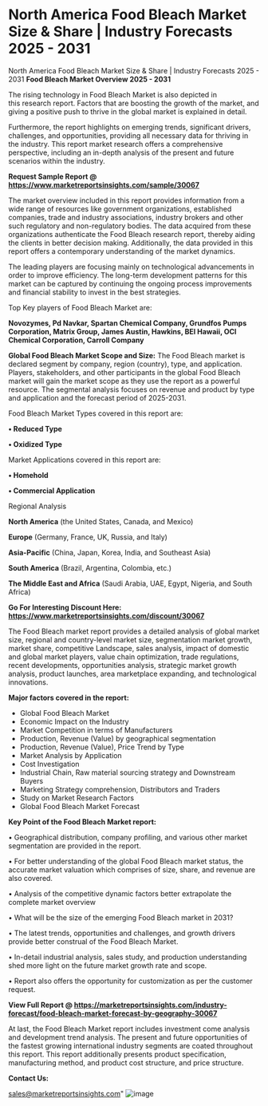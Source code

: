 # North America Food Bleach Market Size & Share | Industry Forecasts 2025 - 2031
 North America Food Bleach Market Size & Share | Industry Forecasts 2025 - 2031
<Strong> Food Bleach Market Overview 2025 - 2031</strong>

The rising technology in Food Bleach Market is also depicted in this research report. Factors that are boosting the growth of the market, and giving a positive push to thrive in the global market is explained in detail.

Furthermore, the report highlights on emerging trends, significant drivers, challenges, and opportunities, providing all necessary data for thriving in the industry. This report market research offers a comprehensive perspective, including an in-depth analysis of the present and future scenarios within the industry.

<strong>Request Sample Report @ <a href=https://www.marketreportsinsights.com/sample/30067>https://www.marketreportsinsights.com/sample/30067</a></strong>

The market overview included in this report provides information from a wide range of resources like government organizations, established companies, trade and industry associations, industry brokers and other such regulatory and non-regulatory bodies. The data acquired from these organizations authenticate the Food Bleach research report, thereby aiding the clients in better decision making. Additionally, the data provided in this report offers a contemporary understanding of the market dynamics.

The leading players are focusing mainly on technological advancements in order to improve efficiency. The long-term development patterns for this market can be captured by continuing the ongoing process improvements and financial stability to invest in the best strategies.

Top Key players of Food Bleach Market are:

<strong>Novozymes, Pd Navkar, Spartan Chemical Company, Grundfos Pumps Corporation, Matrix Group, James Austin, Hawkins, BEI Hawaii, OCI Chemical Corporation, Carroll Company</strong>

<strong><b>Global Food Bleach Market Scope and Size:</b></strong>
The Food Bleach market is declared segment by company, region (country), type, and application. Players, stakeholders, and other participants in the global Food Bleach market will gain the market scope as they use the report as a powerful resource. The segmental analysis focuses on revenue and product by type and application and the forecast period of 2025-2031.

Food Bleach Market Types covered in this report are:

<strong>• Reduced Type

• Oxidized Type</strong>

Market Applications covered in this report are:

<strong>• Homehold

• Commercial Application</strong> 

Regional Analysis

<strong>North America</strong> (the United States, Canada, and Mexico)

<strong>Europe</strong> (Germany, France, UK, Russia, and Italy)

<strong>Asia-Pacific</strong> (China, Japan, Korea, India, and Southeast Asia)

<strong>South America</strong> (Brazil, Argentina, Colombia, etc.)

<strong>The Middle East and Africa</strong> (Saudi Arabia, UAE, Egypt, Nigeria, and South Africa)

<strong>Go For Interesting Discount Here: <a href=https://www.marketreportsinsights.com/discount/30067>https://www.marketreportsinsights.com/discount/30067</a></strong>

The Food Bleach market report provides a detailed analysis of global market size, regional and country-level market size, segmentation market growth, market share, competitive Landscape, sales analysis, impact of domestic and global market players, value chain optimization, trade regulations, recent developments, opportunities analysis, strategic market growth analysis, product launches, area marketplace expanding, and technological innovations.

<strong><b>Major factors covered in the report:</b></strong>
<ul>
  <li>Global Food Bleach Market </li>
  <li>Economic Impact on the Industry</li>
  <li>Market Competition in terms of Manufacturers</li>
  <li>Production, Revenue (Value) by geographical segmentation</li>
  <li>Production, Revenue (Value), Price Trend by Type</li>
  <li>Market Analysis by Application</li>
  <li>Cost Investigation</li>
  <li>Industrial Chain, Raw material sourcing strategy and Downstream Buyers</li>
  <li>Marketing Strategy comprehension, Distributors and Traders</li>
  <li>Study on Market Research Factors</li>
  <li>Global Food Bleach Market Forecast</li>
</ul>

<strong><b>Key Point of the Food Bleach Market report:</b></strong>

• Geographical distribution, company profiling, and various other market segmentation are provided in the report.

• For better understanding of the global Food Bleach market status, the accurate market valuation which comprises of size, share, and revenue are also covered.

• Analysis of the competitive dynamic factors better extrapolate the complete market overview

• What will be the size of the emerging Food Bleach market in 2031?

• The latest trends, opportunities and challenges, and growth drivers provide better construal of the Food Bleach Market.

• In-detail industrial analysis, sales study, and production understanding shed more light on the future market growth rate and scope.

• Report also offers the opportunity for customization as per the customer request.

<strong><b>View Full Report @ <a href=https://marketreportsinsights.com/industry-forecast/food-bleach-market-forecast-by-geography-30067>https://marketreportsinsights.com/industry-forecast/food-bleach-market-forecast-by-geography-30067</a></b></strong>


At last, the Food Bleach Market report includes investment come analysis and development trend analysis. The present and future opportunities of the fastest growing international industry segments are coated throughout this report. This report additionally presents product specification, manufacturing method, and product cost structure, and price structure.

<strong>Contact Us:</strong>

sales@marketreportsinsights.com"
![image](https://github.com/user-attachments/assets/770be34c-74f3-42c2-8b7f-f1b8de421031)
